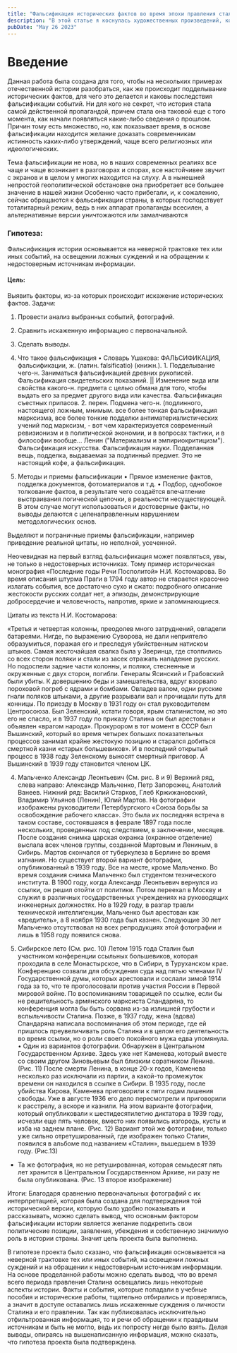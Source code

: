 ```yaml
---
title: "Фальсификация исторических фактов во время эпохи правления сталина"
description: "В этой статье я коснулась художественных произведений, которые раскрывают тему терорризма."   
pubDate: "May 26 2023"
---
```


# Введение

Данная работа была создана для того, чтобы на нескольких примерах отечественной истории разобраться, как же происходит подделывание исторических фактов, для чего это делается и каковы последствия фальсификации событий.
Ни для кого не секрет, что история стала самой действенной пропагандой, причем стала она таковой еще с того момента, как начали появляться какие-либо сведения о прошлом.
Причин тому есть множество, но, как показывает время, в основе фальсификации находится желание доказать современникам истинность каких-либо утверждений, чаще всего религиозных или идеологических.

Тема фальсификации не нова, но в наших современных реалиях все чаще и чаще
возникает в разговорах и спорах, все настойчивее звучит с экранов и в целом у многих находится на слуху. А в нынешней непростой геополитической обстановке она приобретает все большее значение в нашей жизни
Особенно часто прибегали, и, к сожалению, сейчас обращаются к фальсификации
страны, в которых господствует тоталитарный режим, ведь в них аппарат пропаганды всесилен, а альтернативные версии уничтожаются или замалчиваются

### Гипотеза:
Фальсификация истории основывается на неверной трактовке тех или иных событий,
на освещении ложных суждений и на обращении к недостоверным источникам информации.

#### Цель:
Выявить факторы, из-за которых происходит искажение исторических фактов.
Задачи:
1. Провести анализ выбранных событий, фотографий.
2. Сравнить искаженную информацию с первоначальной.
3. Сделать выводы.
 1. Что такое фальсификация 
    • Словарь Ушакова: ФАЛЬСИФИКАЦИЯ, фальсификации, ж. (латин. falsificatio) (книжн.). 1. Подделывание чего-н. Заниматься фальсификацией древних рукописей.
    Фальсификация свидетельских показаний. || Изменение вида или свойства какого-н. предмета с целью обмана для того, чтобы выдать его за предмет другого вида или качества.
    Фальсификация съестных припасов. 2. перен. Подмена чего-н.
    (подлинного, настоящего) ложным, мнимым. все более тонкая фальсификация марксизма, все более тонкие подделки антиматериалистических учений под марксизм, - вот чем характеризуется современный ревизионизм и в политической экономии, и в вопросах тактики, и в философии вообще... Ленин ("Материализм и эмпириокритицизм"). Фальсификация искусства. Фальсификация науки.
    Подделанная вещь, подделка, выдаваемая за подлинный предмет. Это не настоящий кофе, а фальсификация.

 2. Методы и приемы фальсификации 
    • Прямое изменение фактов, подделка документов, фотоматериалов и т.д.
    • Подбор, однобокое толкование фактов, в результате чего создаётся впечатление выстраивания логической цепочки, в реальности несуществующей. В этом случае могут использоваться и достоверные факты, но выводы делаются с целенаправленным нарушением методологических основ.

Выделяют и пограничные приемы фальсификации, например приведение реальной цитаты, но неполной, усеченной.

Неочевидная на первый взгляд фальсификация может появляться, увы, не только в недостоверных источниках. Тому пример историческая монография «Последние годы Речи Посполитой» Н.И. Костомарова. Во время описания штурма Праги в 1794 году автор не старается красочно излагать события, все достаточно сухо и сжато: подробного описание жестокости русских солдат нет, а эпизоды, демонстрирующие добросердечие и человечность, напротив, яркие и запоминающиеся.

Цитаты из текста Н.И. Костомарова: 

«Третья и четвертая колонны, преодолев много затруднений, овладели батареями.
Нигде, по выражению Суворова, не дали неприятелю образумиться, поражая его и преследуя убийственным натиском штыков. Самая жесточайшая свалка была у Зверинца, где столпились со всех сторон поляки и стали из засек отражать нападение русских. Но подоспели задние части колонны, и поляки, стесненные и окруженные с двух сторон, погибли. Генералы Ясинский и Грабовский были убиты. К довершению беды и замешательства, вдруг взорвало пороховой погреб с ядрами и бомбами.
Овладев валом, одни русские гнали поляков штыками, а другие разрывали вал и прочищали путь для конницы. По приезду в Москву в 1931 году он стал руководителем Центросоюза. Был Зеленский, кстати говоря, ярым сталинистом, но это его не спасло, и в 1937 году по приказу Сталина он был арестован и объявлен «врагом народа». Прокурором в тот момент в СССР был Вышинский, который во время четырех больших показательных процессов занимал крайне жестокую позицию и старался добиться смертной казни «старых большевиков».
И в последний открытый процесс в 1938 году Зеленскому выносят смертный приговор. А Вышинский в 1939 году становится членом ЦК.

4. Мальченко Александр Леонтьевич (См. рис. 8 и 9)
Верхний ряд, слева направо: Александр Мальченко, Петр Запорожец, Анатолий Ванеев.
Нижний ряд: Василий Старков, Глеб Кржижановский, Владимир Ульянов (Ленин), Юлий Мартов.
На фотографии изображены руководители
Петербургского
«Союза борьбы за
освобождение рабочего класса». Это была их последняя встреча в таком составе, состоявшаяся в феврале 1897 года после нескольких, проведенных под следствием, в заключении, месяцев.
После создания снимка царская охранка (охранное отделение) выслала всех членов группы, созданной Мартовым и Лениным, в Сибирь. Мартов скончался от туберкулеза в Берлине во
время изгнания.
Но существует второй вариант фотографии, опубликованный в 1939 году. Все на месте, кроме Мальченко.
Во время создания снимка Мальченко был студентом технического института. В 1900 году, когда Александр Леонтьевич вернулся из ссылки, он решил отойти от политики. Потом переехал в Москву и служил в различных государственных учреждениях на руководящих инженерных должностях. Но в 1929 году, в разгар травли технической интеллигенции, Мальченко был арестован как «вредитель», а 8 ноября 1930 года был казнен. Следующие 30 лет Мальченко отсутствовал на всех репродукциях этой фотографии и лишь в 1958 году появился снова.

5. Сибирское лето (См. рис. 10)
Летом 1915 года Сталин был участником конференции ссыльных большевиков, которая проходила в селе Монастырское, что в Сибири, в Туруханском крае. Конференцию созвали для обсуждения суда над пятью членами IV Государственной думы, которых арестовали и сослали зимой 1914 года за то, что те проголосовали против участия России в Первой мировой войне.
По воспоминаниям товарищей по ссылке, если бы не решительность армянского марксиста
Спандаряна, то конференция могла бы быть сорвана из-за излишней грубости и вспыльчивости Сталина. Позже, в 1937 году, жена (вдова) Спандаряна написала воспоминания об этом периоде, где ей пришлось преувеличивать роль Сталина и в целом его деятельность во время ссылки, но о роли своего покойного мужа едва упомянула.
• Один из вариантов фотографии. Обнаружен в Центральном Государственном Архиве.
Здесь уже нет Каменева, который вместе со своим другом Зиновьевым был близким соратником Ленина. (Рис. 11)
После смерти Ленина, в конце 20-х годов, Каменева несколько раз исключали из партии, а какой-то промежуток времени он находился в ссылке в Сибири.
В 1935 году, после убийства Кирова, Каменева приговорили к пяти годам лишения свободы. Уже в августе 1936 его дело пересмотрели и приговорили к расстрелу, а вскоре
и казнили.
На этом варианте фотографии, который опубликовали к шестидесятилетию диктатора в 1939 году, исчезли еще пять человек, вместо них появились изгородь, кусты и изба на заднем плане. (Рис. 12)
Вариант этой же фотографии, только уже сильно отретушированный, где изображен только Сталин, появился в альбоме под названием «Сталин», вышедшем в 1939 году. (Рис.13) 
* Та же фотография, но не ретушированная, которая семьдесят пять лет хранится в
Центральном Государственном Архиве, ни разу не была опубликована. (Рис. 13 второе изображение)

Итоги: 
Благодаря сравнению первоначальных фотографий с их интерпретацией, которая была создана для подтверждения той исторической версии, которую было удобно показывать и рассказывать, можно сделать вывод, что основным фактором фальсификации истории является желание подкрепить свои политические позиции, заявления, убеждения и собственную значимую роль в истории страны. Значит цель проекта была выполнена.

В гипотезе проекта было сказано, что фальсификация основывается на неверной трактовке тех или иных событий, на освещении ложных суждений и на обращении к недостоверным источникам информации. На основе проделанной работы можно сделать вывод, что во время всего периода правления Сталина освещались лишь некоторые аспекты истории.
Факты и события, которые попадали в учебные пособия и исторические работы, тщательно отбирались и проверялись, а значит в доступе оставались лишь искаженные суждения о личности Сталина и его правлении. Так как публиковалась исключительно отфильтрованная информация, то и речи об обращении к правдивым источникам и быть не могло, ведь их попросту негде было взять. Делая выводы, опираясь на вышенаписанную информация, можно сказать, что гипотеза проекта была подтверждена.